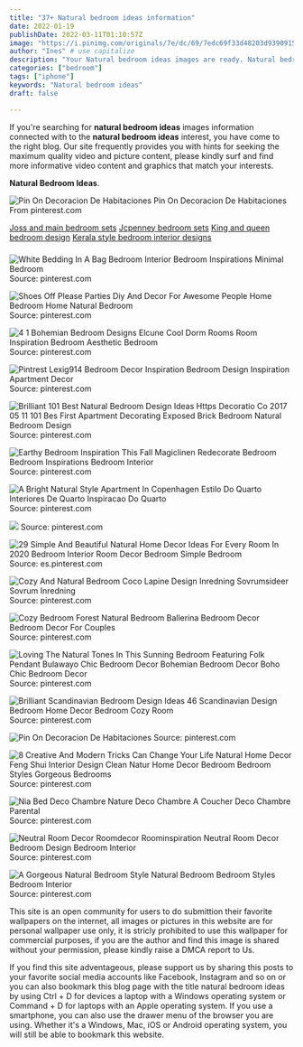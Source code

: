 ```yaml
---
title: "37+ Natural bedroom ideas information"
date: 2022-01-19
publishDate: 2022-03-11T01:10:57Z
image: "https://i.pinimg.com/originals/7e/dc/69/7edc69f33d48203d9390915dbf09b15a.jpg"
author: "Ines" # use capitalize
description: "Your Natural bedroom ideas images are ready. Natural bedroom ideas are a topic that is being searched for and liked by netizens now. You can Find and Download the Natural bedroom ideas files here. Download all royalty-free images."
categories: ["bedroom"]
tags: ["iphone"]
keywords: "Natural bedroom ideas"
draft: false

---
```


If you're searching for **natural bedroom ideas** images information connected with to the **natural bedroom ideas** interest, you have come to the right  blog.  Our site frequently  provides you with  hints  for seeking  the maximum  quality video and picture  content, please kindly surf and find more informative video content and graphics  that match your interests.

**Natural Bedroom Ideas**. 

![Pin On Decoracion De Habitaciones](https://i.pinimg.com/originals/48/89/c0/4889c07525b464d8186ca6b6f7a9e635.jpg "Pin On Decoracion De Habitaciones")
Pin On Decoracion De Habitaciones From pinterest.com

[Joss and main bedroom sets](/joss-and-main-bedroom-sets/)
[Jcpenney bedroom sets](/jcpenney-bedroom-sets/)
[King and queen bedroom design](/king-and-queen-bedroom-design/)
[Kerala style bedroom interior designs](/kerala-style-bedroom-interior-designs/)



### 

 


![White Bedding In A Bag Bedroom Interior Bedroom Inspirations Minimal Bedroom](https://i.pinimg.com/564x/da/89/3c/da893c1742b6d7365fc164e9478f9a5f.jpg "White Bedding In A Bag Bedroom Interior Bedroom Inspirations Minimal Bedroom")
Source: pinterest.com

 

![Shoes Off Please Parties Diy And Decor For Awesome People Home Bedroom Home Natural Bedroom](https://i.pinimg.com/originals/57/ba/c5/57bac5617e6092aa760f99c2d4cc9ad7.png "Shoes Off Please Parties Diy And Decor For Awesome People Home Bedroom Home Natural Bedroom")
Source: pinterest.com

 

![4 1 Bohemian Bedroom Designs Elcune Cool Dorm Rooms Room Inspiration Bedroom Aesthetic Bedroom](https://i.pinimg.com/736x/b7/41/e6/b741e6a30a1e0f635d237f1c00cf13ef.jpg "4 1 Bohemian Bedroom Designs Elcune Cool Dorm Rooms Room Inspiration Bedroom Aesthetic Bedroom")
Source: pinterest.com

 

![Pintrest Lexig914 Bedroom Decor Inspiration Bedroom Design Inspiration Apartment Decor](https://i.pinimg.com/originals/da/05/e4/da05e4ad1c274c312861ab2f68a09495.jpg "Pintrest Lexig914 Bedroom Decor Inspiration Bedroom Design Inspiration Apartment Decor")
Source: pinterest.com

 

![Brilliant 101 Best Natural Bedroom Design Ideas Https Decoratio Co 2017 05 11 101 Bes First Apartment Decorating Exposed Brick Bedroom Natural Bedroom Design](https://i.pinimg.com/originals/06/07/c5/0607c5fd5e893ce61af60277bd544a82.jpg "Brilliant 101 Best Natural Bedroom Design Ideas Https Decoratio Co 2017 05 11 101 Bes First Apartment Decorating Exposed Brick Bedroom Natural Bedroom Design")
Source: pinterest.com

 

![Earthy Bedroom Inspiration This Fall Magiclinen Redecorate Bedroom Bedroom Inspirations Bedroom Interior](https://i.pinimg.com/originals/02/73/b2/0273b2554288c0535dbc7bf3ddb45aec.jpg "Earthy Bedroom Inspiration This Fall Magiclinen Redecorate Bedroom Bedroom Inspirations Bedroom Interior")
Source: pinterest.com

 

![A Bright Natural Style Apartment In Copenhagen Estilo Do Quarto Interiores De Quarto Inspiracao Do Quarto](https://i.pinimg.com/originals/54/4c/7a/544c7a80e884c2bbf776b7083b19db4e.jpg "A Bright Natural Style Apartment In Copenhagen Estilo Do Quarto Interiores De Quarto Inspiracao Do Quarto")
Source: pinterest.com

 

![](https://i.pinimg.com/originals/19/ae/9b/19ae9ba6e3116c67e1dc00750b96d877.jpg "")
Source: pinterest.com

 

![29 Simple And Beautiful Natural Home Decor Ideas For Every Room In 2020 Bedroom Interior Room Decor Bedroom Simple Bedroom](https://i.pinimg.com/originals/ca/20/aa/ca20aa108013063053fd3cdd03f51c33.jpg "29 Simple And Beautiful Natural Home Decor Ideas For Every Room In 2020 Bedroom Interior Room Decor Bedroom Simple Bedroom")
Source: es.pinterest.com

 

![Cozy And Natural Bedroom Coco Lapine Design Inredning Sovrumsideer Sovrum Inredning](https://i.pinimg.com/originals/09/05/d2/0905d2c4940b960742fbb9bcc32c3df5.jpg "Cozy And Natural Bedroom Coco Lapine Design Inredning Sovrumsideer Sovrum Inredning")
Source: pinterest.com

 

![Cozy Bedroom Forest Natural Bedroom Ballerina Bedroom Decor Bedroom Decor For Couples](https://i.pinimg.com/originals/41/2d/3f/412d3fb8f8febddc898d36dc0d3cf260.jpg "Cozy Bedroom Forest Natural Bedroom Ballerina Bedroom Decor Bedroom Decor For Couples")
Source: pinterest.com

 

![Loving The Natural Tones In This Sunning Bedroom Featuring Folk Pendant Bulawayo Chic Bedroom Decor Bohemian Bedroom Decor Boho Chic Bedroom Decor](https://i.pinimg.com/originals/b8/b6/ff/b8b6ff5a69d561adb3a55d48b4d4ef5d.jpg "Loving The Natural Tones In This Sunning Bedroom Featuring Folk Pendant Bulawayo Chic Bedroom Decor Bohemian Bedroom Decor Boho Chic Bedroom Decor")
Source: pinterest.com

 

![Brilliant Scandinavian Bedroom Design Ideas 46 Scandinavian Design Bedroom Home Decor Bedroom Cozy Room](https://i.pinimg.com/originals/50/ae/4e/50ae4ea14568dfcc77d3fbf126a4e51f.jpg "Brilliant Scandinavian Bedroom Design Ideas 46 Scandinavian Design Bedroom Home Decor Bedroom Cozy Room")
Source: pinterest.com

 

![Pin On Decoracion De Habitaciones](https://i.pinimg.com/originals/48/89/c0/4889c07525b464d8186ca6b6f7a9e635.jpg "Pin On Decoracion De Habitaciones")
Source: pinterest.com

 

![8 Creative And Modern Tricks Can Change Your Life Natural Home Decor Feng Shui Interior Design Clean Natur Home Decor Bedroom Bedroom Styles Gorgeous Bedrooms](https://i.pinimg.com/736x/55/74/93/55749392dcfd41320b1426ac3de03129.jpg "8 Creative And Modern Tricks Can Change Your Life Natural Home Decor Feng Shui Interior Design Clean Natur Home Decor Bedroom Bedroom Styles Gorgeous Bedrooms")
Source: pinterest.com

 

![Nia Bed Deco Chambre Nature Deco Chambre A Coucher Deco Chambre Parental](https://i.pinimg.com/originals/b4/fe/16/b4fe162607e0d0a4889f6a8857412805.jpg "Nia Bed Deco Chambre Nature Deco Chambre A Coucher Deco Chambre Parental")
Source: pinterest.com

 

![Neutral Room Decor Roomdecor Roominspiration Neutral Room Decor Bedroom Design Bedroom Interior](https://i.pinimg.com/originals/e3/c8/91/e3c891d2f93b7ccd643a7574b5c198ee.jpg "Neutral Room Decor Roomdecor Roominspiration Neutral Room Decor Bedroom Design Bedroom Interior")
Source: pinterest.com

 

![A Gorgeous Natural Bedroom Style Natural Bedroom Bedroom Styles Bedroom Interior](https://i.pinimg.com/originals/7e/dc/69/7edc69f33d48203d9390915dbf09b15a.jpg "A Gorgeous Natural Bedroom Style Natural Bedroom Bedroom Styles Bedroom Interior")
Source: pinterest.com

 

This site is an open community for users to do submittion their favorite wallpapers on the internet, all images or pictures in this website are for personal wallpaper use only, it is stricly prohibited to use this wallpaper for commercial purposes, if you are the author and find this image is shared without your permission, please kindly raise a DMCA report to Us.

If you find this site adventageous, please support us by sharing this posts to your favorite social media accounts like Facebook, Instagram and so on or you can also bookmark this blog page with the title natural bedroom ideas by using Ctrl + D for devices a laptop with a Windows operating system or Command + D for laptops with an Apple operating system. If you use a smartphone, you can also use the drawer menu of the browser you are using. Whether it's a Windows, Mac, iOS or Android operating system, you will still be able to bookmark this website.
